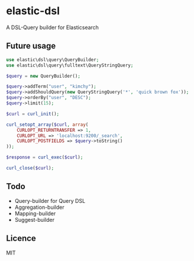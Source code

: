 # elastic-dsl 

A DSL-Query builder for Elasticsearch

## Future usage
```php
use elastic\dsl\query\QueryBuilder;
use elastic\dsl\query\fulltext\QueryStringQuery;

$query = new QueryBuilder();

$query->addTerm("user", "kimchy");
$query->addShouldQuery(new QueryStringQuery('*', 'quick brown fox'));
$query->orderBy("user", "DESC");
$query->limit(15);

$curl = curl_init();

curl_setopt_array($curl, array(
    CURLOPT_RETURNTRANSFER => 1,
    CURLOPT_URL => 'localhost:9200/_search',
    CURLOPT_POSTFIELDS => $query->toString()
));

$response = curl_exec($curl);

curl_close($curl);
```

## Todo
 + Query-builder for Query DSL
 + Aggregation-builder
 + Mapping-builder
 + Suggest-builder

## Licence 

MIT
